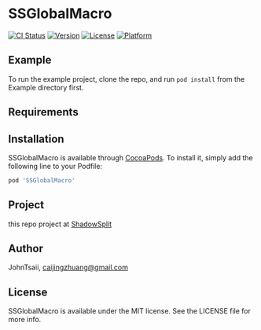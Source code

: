 # SSGlobalMacro

[![CI Status](https://img.shields.io/travis/JohnTsaii/SSGlobalMacro.svg?style=flat)](https://travis-ci.org/JohnTsaii/SSGlobalMacro)
[![Version](https://img.shields.io/cocoapods/v/SSGlobalMacro.svg?style=flat)](https://cocoapods.org/pods/SSGlobalMacro)
[![License](https://img.shields.io/cocoapods/l/SSGlobalMacro.svg?style=flat)](https://cocoapods.org/pods/SSGlobalMacro)
[![Platform](https://img.shields.io/cocoapods/p/SSGlobalMacro.svg?style=flat)](https://cocoapods.org/pods/SSGlobalMacro)

## Example

To run the example project, clone the repo, and run `pod install` from the Example directory first.

## Requirements

## Installation

SSGlobalMacro is available through [CocoaPods](https://cocoapods.org). To install
it, simply add the following line to your Podfile:

```ruby
pod 'SSGlobalMacro'
```

## Project
this repo project at [ShadowSplit](https://github.com/orgs/shadowsplit/projects/1)

## Author

JohnTsaii, caijingzhuang@gmail.com

## License

SSGlobalMacro is available under the MIT license. See the LICENSE file for more info.
